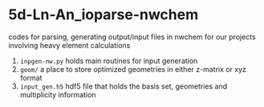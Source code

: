 # 5d-Ln-An_ioparse-nwchem
codes for parsing, generating output/input files in nwchem for our projects involving heavy element calculations

1. `inpgen-nw.py` holds main routines for input generation
1. `geom/` a place to store optimized geometries in either z-matrix or xyz format
1. `input_gen.h5` hdf5 file that holds the basis set, geometries and multiplicity information
